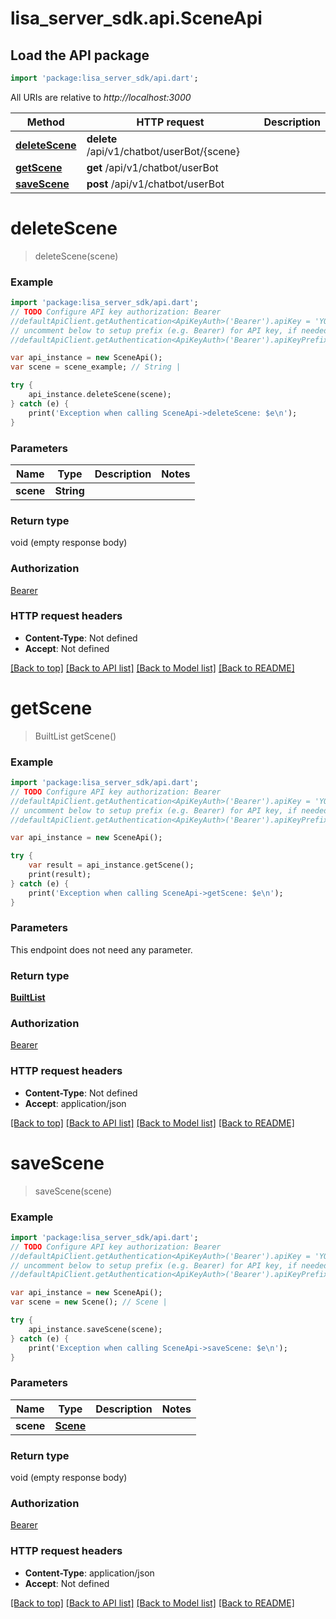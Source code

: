 # lisa_server_sdk.api.SceneApi

## Load the API package
```dart
import 'package:lisa_server_sdk/api.dart';
```

All URIs are relative to *http://localhost:3000*

Method | HTTP request | Description
------------- | ------------- | -------------
[**deleteScene**](SceneApi.md#deletescene) | **delete** /api/v1/chatbot/userBot/{scene} | 
[**getScene**](SceneApi.md#getscene) | **get** /api/v1/chatbot/userBot | 
[**saveScene**](SceneApi.md#savescene) | **post** /api/v1/chatbot/userBot | 


# **deleteScene**
> deleteScene(scene)



### Example 
```dart
import 'package:lisa_server_sdk/api.dart';
// TODO Configure API key authorization: Bearer
//defaultApiClient.getAuthentication<ApiKeyAuth>('Bearer').apiKey = 'YOUR_API_KEY';
// uncomment below to setup prefix (e.g. Bearer) for API key, if needed
//defaultApiClient.getAuthentication<ApiKeyAuth>('Bearer').apiKeyPrefix = 'Bearer';

var api_instance = new SceneApi();
var scene = scene_example; // String | 

try { 
    api_instance.deleteScene(scene);
} catch (e) {
    print('Exception when calling SceneApi->deleteScene: $e\n');
}
```

### Parameters

Name | Type | Description  | Notes
------------- | ------------- | ------------- | -------------
 **scene** | **String**|  | 

### Return type

void (empty response body)

### Authorization

[Bearer](../README.md#Bearer)

### HTTP request headers

 - **Content-Type**: Not defined
 - **Accept**: Not defined

[[Back to top]](#) [[Back to API list]](../README.md#documentation-for-api-endpoints) [[Back to Model list]](../README.md#documentation-for-models) [[Back to README]](../README.md)

# **getScene**
> BuiltList<Scene> getScene()



### Example 
```dart
import 'package:lisa_server_sdk/api.dart';
// TODO Configure API key authorization: Bearer
//defaultApiClient.getAuthentication<ApiKeyAuth>('Bearer').apiKey = 'YOUR_API_KEY';
// uncomment below to setup prefix (e.g. Bearer) for API key, if needed
//defaultApiClient.getAuthentication<ApiKeyAuth>('Bearer').apiKeyPrefix = 'Bearer';

var api_instance = new SceneApi();

try { 
    var result = api_instance.getScene();
    print(result);
} catch (e) {
    print('Exception when calling SceneApi->getScene: $e\n');
}
```

### Parameters
This endpoint does not need any parameter.

### Return type

[**BuiltList<Scene>**](Scene.md)

### Authorization

[Bearer](../README.md#Bearer)

### HTTP request headers

 - **Content-Type**: Not defined
 - **Accept**: application/json

[[Back to top]](#) [[Back to API list]](../README.md#documentation-for-api-endpoints) [[Back to Model list]](../README.md#documentation-for-models) [[Back to README]](../README.md)

# **saveScene**
> saveScene(scene)



### Example 
```dart
import 'package:lisa_server_sdk/api.dart';
// TODO Configure API key authorization: Bearer
//defaultApiClient.getAuthentication<ApiKeyAuth>('Bearer').apiKey = 'YOUR_API_KEY';
// uncomment below to setup prefix (e.g. Bearer) for API key, if needed
//defaultApiClient.getAuthentication<ApiKeyAuth>('Bearer').apiKeyPrefix = 'Bearer';

var api_instance = new SceneApi();
var scene = new Scene(); // Scene | 

try { 
    api_instance.saveScene(scene);
} catch (e) {
    print('Exception when calling SceneApi->saveScene: $e\n');
}
```

### Parameters

Name | Type | Description  | Notes
------------- | ------------- | ------------- | -------------
 **scene** | [**Scene**](Scene.md)|  | 

### Return type

void (empty response body)

### Authorization

[Bearer](../README.md#Bearer)

### HTTP request headers

 - **Content-Type**: application/json
 - **Accept**: Not defined

[[Back to top]](#) [[Back to API list]](../README.md#documentation-for-api-endpoints) [[Back to Model list]](../README.md#documentation-for-models) [[Back to README]](../README.md)

